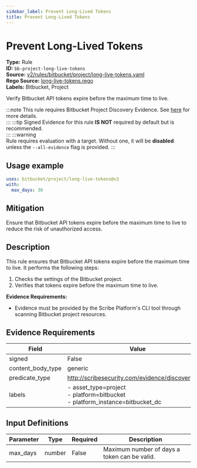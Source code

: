 ```yaml
---
sidebar_label: Prevent Long-Lived Tokens
title: Prevent Long-Lived Tokens
---  
```

# Prevent Long-Lived Tokens  
**Type:** Rule  
**ID:** `bb-project-long-live-tokens`  
**Source:** [v2/rules/bitbucket/project/long-live-tokens.yaml](https://github.com/scribe-public/sample-policies/blob/main/v2/rules/bitbucket/project/long-live-tokens.yaml)  
**Rego Source:** [long-live-tokens.rego](https://github.com/scribe-public/sample-policies/blob/main/v2/rules/bitbucket/project/long-live-tokens.rego)  
**Labels:** Bitbucket, Project  

Verify Bitbucket API tokens expire before the maximum time to live.

:::note 
This rule requires Bitbucket Project Discovery Evidence. See [here](https://deploy-preview-299--scribe-security.netlify.app/docs/platforms/discover#bitbucket-discovery) for more details.  
::: 
:::tip 
Signed Evidence for this rule **IS NOT** required by default but is recommended.  
::: 
:::warning  
Rule requires evaluation with a target. Without one, it will be **disabled** unless the `--all-evidence` flag is provided.
::: 

## Usage example

```yaml
uses: bitbucket/project/long-live-tokens@v2
with:
  max_days: 30
```

## Mitigation  
Ensure that Bitbucket API tokens expire before the maximum time to live to reduce the risk of unauthorized access.


## Description  
This rule ensures that Bitbucket API tokens expire before the maximum time to live.
It performs the following steps:

1. Checks the settings of the Bitbucket project.
2. Verifies that tokens expire before the maximum time to live.

**Evidence Requirements:**
- Evidence must be provided by the Scribe Platform's CLI tool through scanning Bitbucket project resources.

## Evidence Requirements  
| Field | Value |
|-------|-------|
| signed | False |
| content_body_type | generic |
| predicate_type | http://scribesecurity.com/evidence/discovery/v0.1 |
| labels | - asset_type=project<br/>- platform=bitbucket<br/>- platform_instance=bitbucket_dc |

## Input Definitions  
| Parameter | Type | Required | Description |
|-----------|------|----------|-------------|
| max_days | number | False | Maximum number of days a token can be valid. |

